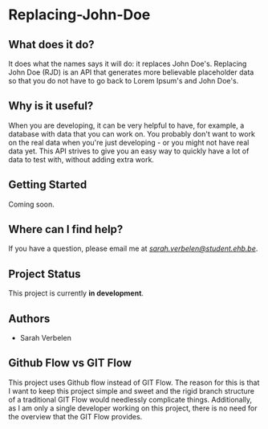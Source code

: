 # Replacing-John-Doe
## What does it do?
It does what the names says it will do: it replaces John Doe's. Replacing John Doe (RJD) is an API that generates more believable placeholder data so that you do not have to go back to Lorem Ipsum's and John Doe's.  
## Why is it useful?
When you are developing, it can be very helpful to have, for example, a database with data that you can work on. You probably don't want to work on the real data when you're just developing - or you might not have real data yet. This API strives to give you an easy way to quickly have a lot of data to test with, without adding extra work. 
## Getting Started
Coming soon.
## Where can I find help?
If you have a question, please email me at *sarah.verbelen@student.ehb.be*.
## Project Status
This project is currently **in development**.
## Authors
* Sarah Verbelen

## Github Flow vs GIT Flow
This project uses Github flow instead of GIT Flow. The reason for this is that I want to keep this project simple and sweet and the rigid branch structure of a traditional GIT Flow would needlessly complicate things. Additionally, as I am only a single developer working on this project, there is no need for the overview that the GIT Flow provides.
